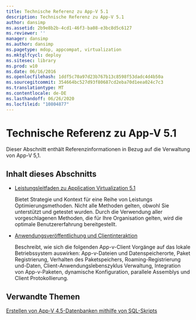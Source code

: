 ```yaml
---
title: Technische Referenz zu App-V 5.1
description: Technische Referenz zu App-V 5.1
author: dansimp
ms.assetid: 2b9e8b2b-4cd1-46f3-ba08-e3bc8d5c6127
ms.reviewer: ''
manager: dansimp
ms.author: dansimp
ms.pagetype: mdop, appcompat, virtualization
ms.mktglfcycl: deploy
ms.sitesec: library
ms.prod: w10
ms.date: 06/16/2016
ms.openlocfilehash: 1ddf5c70a97d23b767b13c8598f53dadc4d4b50a
ms.sourcegitcommit: 354664bc527d93f80687cd2eba70d1eea024c7c3
ms.translationtype: MT
ms.contentlocale: de-DE
ms.lasthandoff: 06/26/2020
ms.locfileid: "10804877"
---
```

# Technische Referenz zu App-V 5.1


Dieser Abschnitt enthält Referenzinformationen in Bezug auf die Verwaltung von App-V 5,1.

## Inhalt dieses Abschnitts


-   [Leistungsleitfaden zu Application Virtualization 5.1](performance-guidance-for-application-virtualization-51.md)

    Bietet Strategie und Kontext für eine Reihe von Leistungs Optimierungsmethoden. Nicht alle Methoden gelten, obwohl Sie unterstützt und getestet wurden. Durch die Verwendung aller vorgeschlagenen Methoden, die für Ihre Organisation gelten, wird die optimale Benutzererfahrung bereitgestellt.

-   [Anwendungsveröffentlichung und Clientinteraktion](application-publishing-and-client-interaction51.md)

    Beschreibt, wie sich die folgenden App-v-Client Vorgänge auf das lokale Betriebssystem auswirken: App-v-Dateien und Datenspeicherorte, Paket Registrierung, Verhalten des Paketspeichers, Roaming-Registrierung und-Daten, Client-Anwendungslebenszyklus Verwaltung, Integration von App-v-Paketen, dynamische Konfiguration, parallele Assemblys und Client Protokollierung.






## Verwandte Themen


[Erstellen von App-V 4.5-Datenbanken mithilfe von SQL-Skripts](../solutions/creating-app-v-45-databases-using-sql-scripting.md)

 

 





